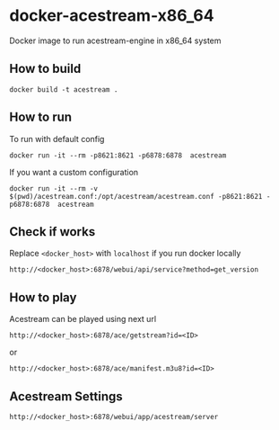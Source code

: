 # docker-acestream-x86_64
Docker image to run acestream-engine in x86_64 system

## How to build
```
docker build -t acestream .
```

## How to run
To run with default config
```
docker run -it --rm -p8621:8621 -p6878:6878  acestream
```
If you want a custom configuration
```
docker run -it --rm -v $(pwd)/acestream.conf:/opt/acestream/acestream.conf -p8621:8621 -p6878:6878  acestream
```

## Check if works
Replace ``<docker_host>`` with ``localhost`` if you run docker locally
```
http://<docker_host>:6878/webui/api/service?method=get_version
```

## How to play
Acestream can be played using next url
```
http://<docker_host>:6878/ace/getstream?id=<ID>
```
or

```
http://<docker_host>:6878/ace/manifest.m3u8?id=<ID>
```


## Acestream Settings
```
http://<docker_host>:6878/webui/app/acestream/server
```
